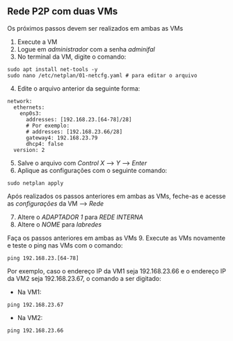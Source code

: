 ## Rede P2P com duas VMs 
Os próximos passos devem ser realizados em ambas as VMs
1. Execute a VM
2. Logue em _administrador_ com a senha _adminifal_
3. No terminal da VM, digite o comando:
```
sudo apt install net-tools -y 
sudo nano /etc/netplan/01-netcfg.yaml # para editar o arquivo
```
4. Edite o arquivo anterior da seguinte forma: 
```
network: 
  ethernets:
    enp0s3:
      addresses: [192.168.23.[64-78]/28] 
      # Por exemplo: 
      # addresses: [192.168.23.66/28]
      gateway4: 192.168.23.79
      dhcp4: false
  version: 2
```

5. Salve o arquivo com _Control X_ --> _Y_ --> _Enter_
6. Aplique as configurações com o seguinte comando: 
```
sudo netplan apply
```
Após realizados os passos anteriores em ambas as VMs, feche-as e acesse as _configurações_ da VM --> _Rede_

7. Altere o *ADAPTADOR 1* para *REDE INTERNA*
8. Altere o *NOME* para _labredes_

Faça os passos anteriores em ambas as VMs
9. Execute as VMs novamente e teste o ping nas VMs com o comando: 
```
ping 192.168.23.[64-78]
```
Por exemplo, caso o endereço IP da VM1 seja 192.168.23.66 e o endereço IP da VM2 seja 192.168.23.67, o comando a ser digitado:
- Na VM1: 
```
ping 192.168.23.67
```
- Na VM2:
```
ping 192.168.23.66
```
